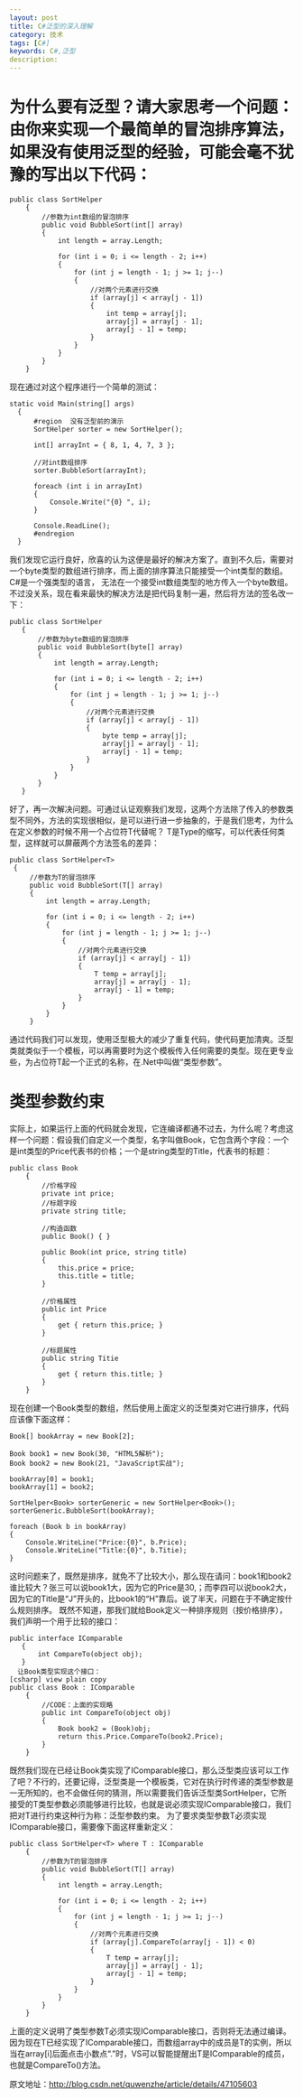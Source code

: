 ```yaml
---
layout: post
title: C#泛型的深入理解
category: 技术
tags: [C#]
keywords: C#,泛型
description:
---
```


# 为什么要有泛型？请大家思考一个问题：由你来实现一个最简单的冒泡排序算法，如果没有使用泛型的经验，可能会毫不犹豫的写出以下代码：

```
public class SortHelper  
    {  
        //参数为int数组的冒泡排序  
        public void BubbleSort(int[] array)  
        {  
            int length = array.Length;  
  
            for (int i = 0; i <= length - 2; i++)  
            {  
                for (int j = length - 1; j >= 1; j--)  
                {  
                    //对两个元素进行交换  
                    if (array[j] < array[j - 1])  
                    {  
                        int temp = array[j];  
                        array[j] = array[j - 1];  
                        array[j - 1] = temp;  
                    }  
                }  
            }  
        }  
    } 
```

现在通过对这个程序进行一个简单的测试：
  
```
static void Main(string[] args)  
  {  
      #region  没有泛型前的演示  
      SortHelper sorter = new SortHelper();  
  
      int[] arrayInt = { 8, 1, 4, 7, 3 };  
  
      //对int数组排序  
      sorter.BubbleSort(arrayInt);  
  
      foreach (int i in arrayInt)  
      {  
          Console.Write("{0} ", i);  
      }  
  
      Console.ReadLine();  
      #endregion  
  }
 ```
 
我们发现它运行良好，欣喜的认为这便是最好的解决方案了。直到不久后，需要对一个byte类型的数组进行排序，而上面的排序算法只能接受一个int类型的数组。C#是一个强类型的语言，
无法在一个接受int数组类型的地方传入一个byte数组。不过没关系，现在看来最快的解决方法是把代码复制一遍，然后将方法的签名改一下：
  
```
public class SortHelper  
   {  
       //参数为byte数组的冒泡排序  
       public void BubbleSort(byte[] array)  
       {  
           int length = array.Length;  
  
           for (int i = 0; i <= length - 2; i++)  
           {  
               for (int j = length - 1; j >= 1; j--)  
               {  
                   //对两个元素进行交换  
                   if (array[j] < array[j - 1])  
                   {  
                       byte temp = array[j];  
                       array[j] = array[j - 1];  
                       array[j - 1] = temp;  
                   }  
               }  
           }  
       }  
   }
```

好了，再一次解决问题。可通过认证观察我们发现，这两个方法除了传入的参数类型不同外，方法的实现很相似，是可以进行进一步抽象的，于是我们思考，为什么在定义参数的时候不用一个占位符T代替呢？
T是Type的缩写，可以代表任何类型，这样就可以屏蔽两个方法签名的差异：   

```  
public class SortHelper<T>  
 {  
     //参数为T的冒泡排序  
     public void BubbleSort(T[] array)  
     {  
         int length = array.Length;  
  
         for (int i = 0; i <= length - 2; i++)  
         {  
             for (int j = length - 1; j >= 1; j--)  
             {  
                 //对两个元素进行交换  
                 if (array[j] < array[j - 1])  
                 {  
                     T temp = array[j];  
                     array[j] = array[j - 1];  
                     array[j - 1] = temp;  
                 }  
             }  
         }  
     }
```
	 
通过代码我们可以发现，使用泛型极大的减少了重复代码，使代码更加清爽。泛型类就类似于一个模板，可以再需要时为这个模板传入任何需要的类型。现在更专业些，为占位符T起一个正式的名称，在.Net中叫做“类型参数”。
  
# 类型参数约束
实际上，如果运行上面的代码就会发现，它连编译都通不过去，为什么呢？考虑这样一个问题：假设我们自定义一个类型，名字叫做Book，它包含两个字段：一个是int类型的Price代表书的价格；一个是string类型的Title，代表书的标题：

```
public class Book   
    {  
        //价格字段  
        private int price;  
        //标题字段  
        private string title;  
  
        //构造函数  
        public Book() { }  
  
        public Book(int price, string title)  
        {  
            this.price = price;  
            this.title = title;  
        }  
  
        //价格属性  
        public int Price  
        {  
            get { return this.price; }  
        }  
  
        //标题属性  
        public string Titie  
        {  
            get { return this.title; }  
        }  
    } 
```

现在创建一个Book类型的数组，然后使用上面定义的泛型类对它进行排序，代码应该像下面这样：

```
Book[] bookArray = new Book[2];  
  
Book book1 = new Book(30, "HTML5解析");  
Book book2 = new Book(21, "JavaScript实战");  
  
bookArray[0] = book1;  
bookArray[1] = book2;  
  
SortHelper<Book> sorterGeneric = new SortHelper<Book>();  
sorterGeneric.BubbleSort(bookArray);  
  
foreach (Book b in bookArray)  
{  
    Console.WriteLine("Price:{0}", b.Price);  
    Console.WriteLine("Title:{0}", b.Titie);  
}
```

这时问题来了，既然是排序，就免不了比较大小，那么现在请问：book1和book2谁比较大？张三可以说book1大，因为它的Price是30,；而李四可以说book2大，因为它的Title是“J”开头的，比book1的“H”靠后。说了半天，问题在于不确定按什么规则排序。
既然不知道，那我们就给Book定义一种排序规则（按价格排序），我们声明一个用于比较的接口：
  
```
public interface IComparable  
   {  
       int CompareTo(object obj);  
   }  
  让Book类型实现这个接口：
[csharp] view plain copy
public class Book : IComparable  
    {  
        //CODE：上面的实现略  
        public int CompareTo(object obj)  
        {  
            Book book2 = (Book)obj;  
            return this.Price.CompareTo(book2.Price);  
        }  
    }
```

既然我们现在已经让Book类实现了IComparable接口，那么泛型类应该可以工作了吧？不行的，还要记得，泛型类是一个模板类，它对在执行时传递的类型参数是一无所知的，也不会做任何的猜测，所以需要我们告诉泛型类SortHelper<T>，它所接受的T类型参数必须能够进行比较，也就是说必须实现IComparable接口，我们把对T进行约束这种行为称：泛型参数约束。
为了要求类型参数T必须实现IComparable接口，需要像下面这样重新定义：

```
public class SortHelper<T> where T : IComparable  
    {  
        //参数为T的冒泡排序  
        public void BubbleSort(T[] array)  
        {  
            int length = array.Length;  
  
            for (int i = 0; i <= length - 2; i++)  
            {  
                for (int j = length - 1; j >= 1; j--)  
                {  
                    //对两个元素进行交换  
                    if (array[j].CompareTo(array[j - 1]) < 0)  
                    {  
                        T temp = array[j];  
                        array[j] = array[j - 1];  
                        array[j - 1] = temp;  
                    }  
                }  
            }  
        }  
    }
```

上面的定义说明了类型参数T必须实现IComparable接口，否则将无法通过编译。因为现在T已经实现了IComparable接口，而数组array中的成员是T的实例，所以当在array[i]后面点击小数点“.”时，VS可以智能提醒出T是IComparable的成员，也就是CompareTo()方法。

原文地址：http://blog.csdn.net/quwenzhe/article/details/47105603